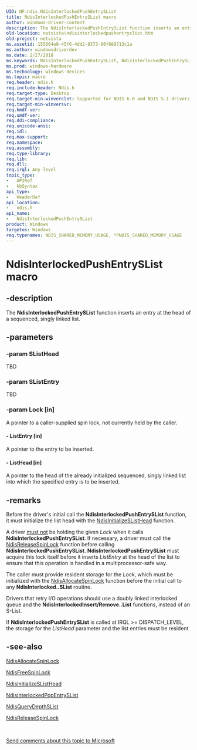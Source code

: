 ```yaml
---
UID: NF:ndis.NdisInterlockedPushEntrySList
title: NdisInterlockedPushEntrySList macro
author: windows-driver-content
description: The NdisInterlockedPushEntrySList function inserts an entry at the head of a sequenced, singly linked list.
old-location: netvista\ndisinterlockedpushentryslist.htm
old-project: netvista
ms.assetid: 155604e9-45f6-4dd2-9373-90f689713c1a
ms.author: windowsdriverdev
ms.date: 2/27/2018
ms.keywords: NdisInterlockedPushEntrySList, NdisInterlockedPushEntrySList macro [Network Drivers Starting with Windows Vista], ndis/NdisInterlockedPushEntrySList, ndis_interlocked_ref_ee1513c8-bb1a-4f3e-981b-7c448b3d1e41.xml, netvista.ndisinterlockedpushentryslist
ms.prod: windows-hardware
ms.technology: windows-devices
ms.topic: macro
req.header: ndis.h
req.include-header: Ndis.h
req.target-type: Desktop
req.target-min-winverclnt: Supported for NDIS 6.0 and NDIS 5.1 drivers (see       NdisInterlockedPushEntrySList (NDIS 5.1)) in Windows Vista. Supported for NDIS 5.1 drivers (see       NdisInterlockedPushEntrySList (NDIS 5.1)) in Windows XP.
req.target-min-winversvr: 
req.kmdf-ver: 
req.umdf-ver: 
req.ddi-compliance: 
req.unicode-ansi: 
req.idl: 
req.max-support: 
req.namespace: 
req.assembly: 
req.type-library: 
req.lib: 
req.dll: 
req.irql: Any level
topic_type:
-	APIRef
-	kbSyntax
api_type:
-	HeaderDef
api_location:
-	ndis.h
api_name:
-	NdisInterlockedPushEntrySList
product: Windows
targetos: Windows
req.typenames: NDIS_SHARED_MEMORY_USAGE, *PNDIS_SHARED_MEMORY_USAGE
---
```


# NdisInterlockedPushEntrySList macro


## -description


The 
  <b>NdisInterlockedPushEntrySList</b> function inserts an entry at the head of a sequenced, singly linked
  list.


## -parameters




### -param SListHead

TBD


### -param SListEntry

TBD


### -param Lock [in]

A pointer to a caller-supplied spin lock, not currently held by the caller.


#### - ListEntry [in]

A pointer to the entry to be inserted.


#### - ListHead [in]

A pointer to the head of the already initialized sequenced, singly linked list into which the
     specified entry is to be inserted.


## -remarks



Before the driver's initial call the 
    <b>NdisInterlockedPushEntrySList</b> function, it must initialize the list head with the 
    <a href="https://msdn.microsoft.com/4f9a5f8c-5c7f-4ac5-a6ce-118de2b4a304">
    NdisInitializeSListHead</a> function.

A driver 
    <u>must not</u> be holding the given 
    <i>Lock</i> when it calls 
    <b>NdisInterlockedPushEntrySList</b>. If necessary, a driver must call the 
    <a href="https://msdn.microsoft.com/library/windows/hardware/ff564524">NdisReleaseSpinLock</a> function before
    calling 
    <b>NdisInterlockedPushEntrySList</b>. 
    <b>NdisInterlockedPushEntrySList</b> must acquire this lock itself before it inserts 
    <i>ListEntry</i> at the head of the list to ensure that this operation is handled in a multiprocessor-safe
    way.

The caller must provide resident storage for the 
    <i>Lock</i>, which must be initialized with the 
    <a href="https://msdn.microsoft.com/library/windows/hardware/ff561617">NdisAllocateSpinLock</a> function before
    the initial call to any 
    <b>NdisInterlocked..SList</b> routine.

Drivers that retry I/O operations should use a doubly linked interlocked queue and the 
    <b>NdisInterlockedInsert/Remove..List</b> functions, instead of an S-List.

If 
    <b>NdisInterlockedPushEntrySList</b> is called at IRQL &gt;= DISPATCH_LEVEL, the storage for the 
    <i>ListHead</i> parameter and the list entries must be resident




## -see-also




<a href="https://msdn.microsoft.com/library/windows/hardware/ff561617">NdisAllocateSpinLock</a>



<a href="https://msdn.microsoft.com/library/windows/hardware/ff562602">NdisFreeSpinLock</a>



<a href="https://msdn.microsoft.com/library/windows/hardware/ff562739">NdisInitializeSListHead</a>



<a href="https://msdn.microsoft.com/library/windows/hardware/ff562760">NdisInterlockedPopEntrySList</a>



<a href="https://msdn.microsoft.com/library/windows/hardware/ff563753">NdisQueryDepthSList</a>



<a href="https://msdn.microsoft.com/library/windows/hardware/ff564524">NdisReleaseSpinLock</a>
 

 

<a href="mailto:wsddocfb@microsoft.com?subject=Documentation%20feedback [netvista\netvista]:%20NdisInterlockedPushEntrySList macro%20 RELEASE:%20(2/27/2018)&amp;body=%0A%0APRIVACY STATEMENT%0A%0AWe use your feedback to improve the documentation. We don't use your email address for any other purpose, and we'll remove your email address from our system after the issue that you're reporting is fixed. While we're working to fix this issue, we might send you an email message to ask for more info. Later, we might also send you an email message to let you know that we've addressed your feedback.%0A%0AFor more info about Microsoft's privacy policy, see http://privacy.microsoft.com/en-us/default.aspx." title="Send comments about this topic to Microsoft">Send comments about this topic to Microsoft</a>

